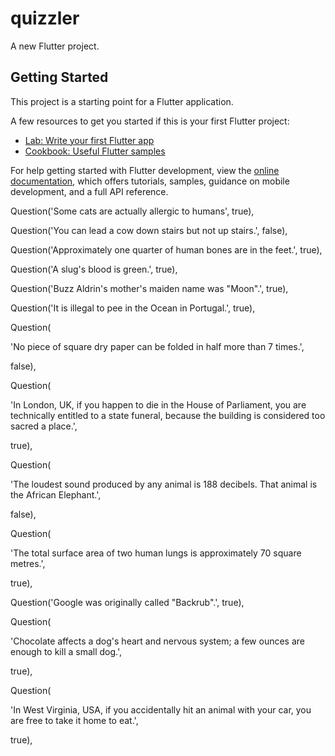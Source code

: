 # quizzler

A new Flutter project.

## Getting Started

This project is a starting point for a Flutter application.

A few resources to get you started if this is your first Flutter project:

- [Lab: Write your first Flutter app](https://docs.flutter.dev/get-started/codelab)
- [Cookbook: Useful Flutter samples](https://docs.flutter.dev/cookbook)

For help getting started with Flutter development, view the
[online documentation](https://docs.flutter.dev/), which offers tutorials,
samples, guidance on mobile development, and a full API reference.


Question('Some cats are actually allergic to humans', true),

Question('You can lead a cow down stairs but not up stairs.', false),

Question('Approximately one quarter of human bones are in the feet.', true),

Question('A slug\'s blood is green.', true),

Question('Buzz Aldrin\'s mother\'s maiden name was \"Moon\".', true),

Question('It is illegal to pee in the Ocean in Portugal.', true),

Question(

'No piece of square dry paper can be folded in half more than 7 times.',

false),

Question(

'In London, UK, if you happen to die in the House of Parliament, you are technically entitled to a state funeral, because the building is considered too sacred a place.',

true),

Question(

'The loudest sound produced by any animal is 188 decibels. That animal is the African Elephant.',

false),

Question(

'The total surface area of two human lungs is approximately 70 square metres.',

true),

Question('Google was originally called \"Backrub\".', true),

Question(

'Chocolate affects a dog\'s heart and nervous system; a few ounces are enough to kill a small dog.',

true),

Question(

'In West Virginia, USA, if you accidentally hit an animal with your car, you are free to take it home to eat.',

true),
